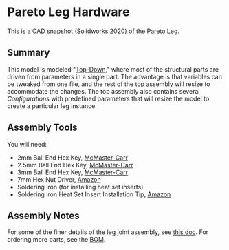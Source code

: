 # Pareto Leg Hardware
This is a CAD snapshot (Solidworks 2020) of the Pareto Leg.

## Summary
This model is modeled "[Top-Down](https://help.solidworks.com/2018/english/SolidWorks/sldworks/c_Top-Down_Design_Overview.htm#:~:text=In%20top%2Ddown%20assembly%20design,moves%20down%20to%20the%20parts.)," where most of the structural parts are driven from parameters in a single part.
The advantage is that variables can be tweaked from one file, and the rest of the top assembly will resize to accommodate the changes.
The top assembly also contains several *Configurations* with predefined parameters that will resize the model to create a particular leg instance.

## Assembly Tools
You will need:
* 2mm Ball End Hex Key, [McMaster-Carr](https://www.mcmaster.com/5497A52/)
* 2.5mm Ball End Hex Key, [McMaster-Carr](https://www.mcmaster.com/5497A53/)
* 3mm Ball End Hex Key, [McMaster-Carr](https://www.mcmaster.com/5497A54/)
* 7mm Hex Nut Driver, [Amazon](https://www.amazon.com/gp/product/B000BQJ5ZY)
* Soldering iron (for installing heat set inserts)
* Soldering iron Heat Set Insert Installation Tip, [Amazon](https://www.amazon.com/Heat-Set-Inserts-Compatible-SP40NKUS-Connecting/dp/B08B17VQLD)

## Assembly Notes
For some of the finer details of the leg joint assembly, see [this doc](./knee_assembly_details.pdf).
For ordering more parts, see the [BOM](https://github.com/sburden-group/pareto_leg_hardware/blob/main/leg/no_spring_leg_bom%20L.pdf).
